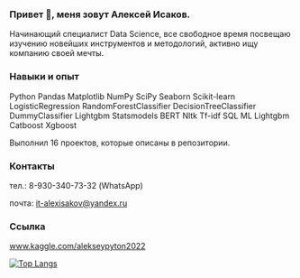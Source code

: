 ### Привет 👋, меня зовут Алексей Исаков.

Начинающий специалист Data Science, все свободное время посвещаю изучению новейших инструментов и методологий, активно ищу компанию своей мечты.

### Навыки и опыт

Python Pandas Matplotlib NumPy SciPy Seaborn Scikit-learn LogisticRegression RandomForestClassifier DecisionTreeClassifier DummyClassifier Lightgbm Statsmodels BERT Nltk Tf-idf SQL МL Lightgbm Catboost Xgboost

Выполнил 16 проектов, которые описаны в репозитории.

### Контакты
тел.: 8-930-340-73-32 (WhatsApp)

почта: it-alexisakov@yandex.ru

### Ссылка
www.kaggle.com/alekseypyton2022

[![Top Langs](https://github-readme-stats.vercel.app/api/top-langs/?username=IT-DS-Alex)](https://github.com/IT-DS-Alex/github-readme-stats)
